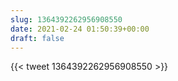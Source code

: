 ```yaml
---
slug: 1364392262956908550
date: 2021-02-24 01:50:39+00:00
draft: false
---
```


{{< tweet 1364392262956908550 >}}
